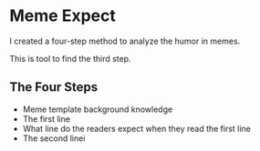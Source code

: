 # Meme Expect

I created a four-step method to analyze the humor in memes.

This is tool to find the third step.

## The Four Steps

* Meme template background knowledge
* The first line
* What line do the readers expect when they read the first line
* The second linei

